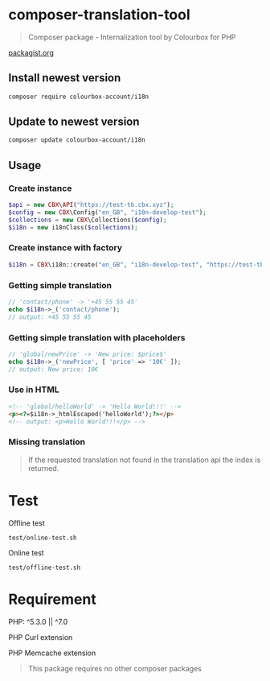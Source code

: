 # composer-translation-tool

> Composer package - Internalization tool by Colourbox for PHP

[packagist.org](https://packagist.org/packages/colourbox-account/i18n)

## Install newest version

```bash
composer require colourbox-account/i18n
```

## Update to newest version

```bash
composer update colourbox-account/i18n
```

## Usage

### Create instance

```php
$api = new CBX\API("https://test-tb.cbx.xyz");
$config = new CBX\Config("en_GB", "i18n-develop-test");
$collections = new CBX\Collections($config);
$i18n = new i18nClass($collections);
```

### Create instance with factory

```php
$i18n = CBX\i18n::create("en_GB", "i18n-develop-test", "https://test-tb.cbx.xyz");
```

### Getting simple translation

```php
// 'contact/phone' -> '+45 55 55 45'
echo $i18n->_('contact/phone');
// output: +45 55 55 45
```

### Getting simple translation with placeholders

```php
// 'global/newPrice' -> 'New price: $price$'
echo $i18n->_('newPrice', [ 'price' => '10€' ]);
// output: New price: 10€
```

### Use in HTML

```html
<!-- 'global/helloWorld' -> 'Hello World!!!' -->
<p><?=$i18n->_htmlEscaped('helloWorld');?></p>
<!-- output: <p>Hello World!!!</p> -->
```

### Missing translation

> If the requested translation not found in the translation api the index is returned.

# Test

Offline test

```
test/online-test.sh
```

Online test

```
test/offline-test.sh
```


# Requirement

PHP: ^5.3.0 || ^7.0

PHP Curl extension

PHP Memcache extension

> This package requires no other composer packages

